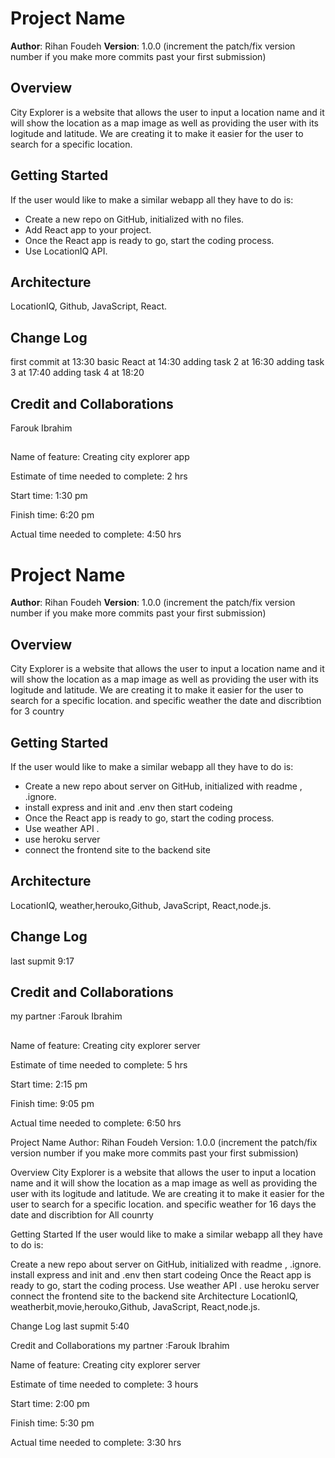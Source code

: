 

# Project Name

**Author**: Rihan Foudeh
**Version**: 1.0.0 (increment the patch/fix version number if you make more commits past your first submission)

## Overview

City Explorer is a website that allows the user to input a location name and it will show the location as a map image as well as providing the user with its logitude and latitude. We are creating it to make it easier for the user to search for a specific location.

## Getting Started

If the user would like to make a similar webapp all they have to do is:
   * Create a new repo on GitHub, initialized with no files.
   * Add React app to your project.
   * Once the React app is ready to go, start the coding process.
   * Use LocationIQ API.

## Architecture
LocationIQ, Github, JavaScript, React.

## Change Log
first commit at 13:30
basic React at 14:30
adding task 2 at 16:30
adding task 3 at 17:40
adding task 4 at 18:20
## Credit and Collaborations
Farouk Ibrahim

##
Name of feature: Creating city explorer app

Estimate of time needed to complete: 2 hrs

Start time: 1:30 pm

Finish time: 6:20 pm

Actual time needed to complete: 4:50 hrs








# Project Name

**Author**: Rihan Foudeh
**Version**: 1.0.0 (increment the patch/fix version number if you make more commits past your first submission)

## Overview

City Explorer is a website that allows the user to input a location name and it will show the location as a map image as well as providing the user with its logitude and latitude. We are creating it to make it easier for the user to search for a specific location. 
and specific weather the date and discribtion for 3 country

## Getting Started

If the user would like to make a similar webapp all they have to do is:
   * Create a new repo about server on GitHub, initialized with readme , .ignore.
   * install express and init and .env then start codeing
   * Once the React app is ready to go, start the coding process.
   * Use weather API .
   * use heroku server
   * connect the frontend site to the backend site
   
    

## Architecture
LocationIQ, weather,herouko,Github, JavaScript, React,node.js.

## Change Log
last supmit 9:17
## Credit and Collaborations
my partner :Farouk Ibrahim

##
Name of feature: Creating city explorer server

Estimate of time needed to complete: 5 hrs

Start time: 2:15 pm

Finish time: 9:05 pm

Actual time needed to complete: 6:50 hrs




Project Name
Author: Rihan Foudeh Version: 1.0.0 (increment the patch/fix version number if you make more commits past your first submission)

Overview
City Explorer is a website that allows the user to input a location name and it will show the location as a map image as well as providing the user with its logitude and latitude. We are creating it to make it easier for the user to search for a specific location. and specific weather for 16 days the date and discribtion for All counrty

Getting Started
If the user would like to make a similar webapp all they have to do is:

Create a new repo about server on GitHub, initialized with readme , .ignore.
install express and init and .env then start codeing
Once the React app is ready to go, start the coding process.
Use weather API .
use heroku server
connect the frontend site to the backend site
Architecture
LocationIQ, weatherbit,movie,herouko,Github, JavaScript, React,node.js.

Change Log
last supmit 5:40

Credit and Collaborations
my partner :Farouk Ibrahim

Name of feature: Creating city explorer server

Estimate of time needed to complete: 3 hours

Start time: 2:00 pm

Finish time: 5:30 pm

Actual time needed to complete: 3:30 hrs



